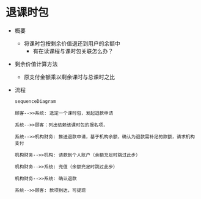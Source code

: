# 退课时包

* 概要
	* 将课时包按剩余价值退还到用户的余额中
		* 有在读课程与课时包关联怎么办？

* 剩余价值计算方法
	* 原支付金额乘以剩余课时与总课时之比

* 流程
	```mermaid
	sequenceDiagram

	顾客-->>系统: 选定一个课时包，发起退款申请

	系统-->>顾客：列出依赖该课时包的报名项，

	系统-->>机构财务: 推送退款申请，基于机构余额，确认为退款需补足的款额，请求机构支付

	机构财务-->>机构: 请款到个人账户（余额充足时跳过此步）
	
	机构财务-->>系统: 充值（余额充足时跳过此步）
	
	机构财务-->>系统: 确认退款

	系统-->>顾客: 款项到达，可提现
	```
<!--stackedit_data:
eyJoaXN0b3J5IjpbODMyNTY1NjYzLC0xMjAwNTUwMDc2LC04Mz
kyNTQwNzYsLTE4MjE0NTc3MjgsLTEwMzQyNjEwMDQsNzM3NTcy
MzE3XX0=
-->